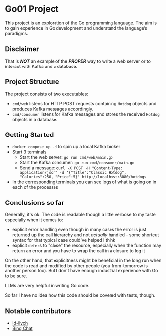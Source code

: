 # Go01 Project
This project is an exploration of the Go programming language. The aim is to gain experience in Go development and understand the language’s paradigms.

## Disclaimer
That is **_NOT_** an example of the **_PROPER_** way to write a web server or to interact with Kafka and a database.

## Project Structure
The project consists of two executables:

* `cmd/web` listens for HTTP POST requests containing `Hotdog` objects and produces Kafka messages accordingly.
* `cmd/consumer` listens for Kafka messages and stores the received `Hotdog` objects in a database.

## Getting Started
* `docker compose up -d` to spin up a local Kafka broker
* Start 3 terminals
    * Start the web server:
      `go run cmd/web/main.go`
    * Start the Kafka consumer:
      `go run cmd/consumer/main.go`
    * Send a message:
      `curl -X POST -H "Content-Type: application/json" -d '{"Title":"Classic Hotdog", "Calories":250, "Price":5}' http://localhost:8080/hotdogs`
* In the corresponding terminals you can see logs of what is going on in each of the processes

## Conclusions so far
Generally, it's ok. The code is readable though a little verbose to my taste especially when it comes to:
* explicit error handling even though in many cases the error is just returned up the call hierarchy and not _actually_ handled - some shortcut syntax for that typical case could've helped I think
* explicit `defer`s to "close" the resource, especially when the function may return an error and you have to wrap the call in a closure to log it

On the other hand, that explicitness might be beneficial in the long run when the code is read and modified by other people (you-from-tomorrow is another person too). But I don't have enough industrial experience with Go to be sure.

LLMs are very helpful in writing Go code.

So far I have no idea how this code should be covered with tests, though.

## Notable contributors
* [id-ilych](http://github.com/id-ilych)
* [Bing Chat](https://www.bing.com/search?q=Bing+AI&showconv=1)